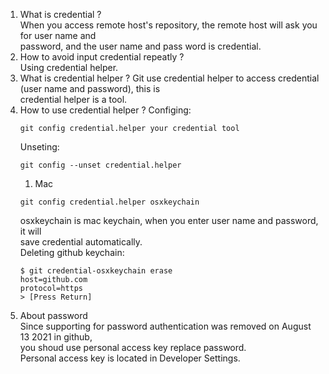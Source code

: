 1. What is credential ?  
    When you access remote host's repository, the remote host will ask you for user name and  
    password, and the user name and pass word is credential.  
2. How to avoid input credential repeatly ?  
    Using credential helper.  
3. What is credential helper ?
    Git use credential helper to access credential (user name and password), this is  
    credential helper is a tool.  
4. How to use credential helper ?
    Configing:  
    ```
    git config credential.helper your credential tool
    ```
    Unseting:  
    ```
    git config --unset credential.helper
    ```  
    1. Mac  
    ```
    git config credential.helper osxkeychain
    ```
    osxkeychain is mac keychain, when you enter user name and password, it will  
    save credential automatically.  
    Deleting github keychain:
    ```
    $ git credential-osxkeychain erase
    host=github.com
    protocol=https
    > [Press Return]
    ```  
5. About password  
    Since supporting for password authentication was removed on August 13 2021 in github,  
    you shoud use personal access key replace password.  
    Personal access key is located in Developer Settings.  
